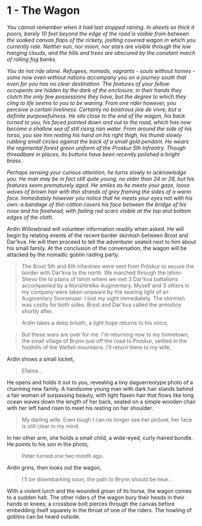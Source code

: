# 1 - The Wagon
*You cannot remember when it had last stopped raining. In sheets so thick it poors, barely 10 feet beyond the edge of the road is visible from between the soaked canvas flaps of the rickety, jostling covered wagon in which you currently ride. Neither sun, nor moon, nor stars are visible through the low hanging clouds, and the hills and trees are obscured by the constant march of rolling fog banks.*

*You do not ride alone. Refugees, nomads, vagrants - souls without homes - some now even without nations accompany you on a journey south that even for you has no clear destination. The features of your fellow occupents are hidden by the dark of the enclosure, in their hands they clutch the only few possessions they have, but the degree to which they cling to life seems to you to be waning.  From one rider however, you perceive a certain liveliness. Certainly no boistrous joie de vivre, but a definite purposefulness. He sits close to the end of the wagon, his back turned to you, his faced pointed down and out to the road, which has now become a shallow sea of still rising rain water. From around the side of his torso, you see him resting his hand on his right thigh, his thumb slowly rubbing small circles against the back of a small gold pendant. He wears the regimental forest green uniform of the Proskur 5th Infrantry. Though threadbare in places, its buttons have been recently polished a bright brass.*

*Perhaps sensing your curious attention, he turns slowly to acknowledge you. He man may be in fact still quite young, no older than 24 or 26, but his features seem prematurely aged. He smiles as he meets your gaze, loose waves of brown hair with thin strands of grey framing the sides of a warm face. Immediately however you notice that he meets your eyes not with his own: a bandage of thin cotton covers his face between the bridge of his nose and his forehead, with fading red scars visible at the top and bottom edges of the cloth.*

Ardin Willowbraid will volunteer information readily when asked. He will begin by relating events of the recent border skirmish between Brost and Dar'kva. He will then proceed to tell the adventurer seated next to him about his small family. At the conclusion of the conversation, the wagon will be attacked by the nomadic goblin raiding party.

> The Brost 5th and 6th infantries were sent from Pröskur to secure the border with Dar'kva to the north. We marched through the Ishim-Shevo the to plains of Ishim where we met 3 Dar'kva battalions accompanied by a Norishtrelko Augmentary. Myself and 3 others in my company were taken unaware by the searing light of an Augmentary Svorsevaar. I lost my sight immediately. The skirmish was costly for both sides. Brost and Dar'kva called the armistice shortly after.
     
> Ardin takes a deep breath, a light hope returns to his voice,

> But these wars are over for me. I'm returning now to my hometown, the small village of Brynn just off the road to Proskur, settled in the foothills of the Weßell mountains. I'll return there to my wife,

Ardin shows a small locket, 

> Ellaina...

He opens and holds it out to you, revealing a tiny daguerreotype photo of a charming new family. A handsome young man with dark hair stands behind a fair woman of surpassing beauty, with light flaxen hair that flows like long ocean waves down the length of her back, seated on a simple wooden chair with her left hand risen to meet his resting on her shoulder. 

> My darling wife. Even tough I can no longer see her picture, her face is still clear in my mind.

In her other arm, she holds a small child, a wide-eyed, curly-haired bundle. He points to his son in the photo,

> Peter turned one two month ago.

Ardin grins, then looks out the wagon,

> I'll be disembarking soon, the path to Brynn should be near...

With a violent lurch and the wounded groan of its horse, the wagon comes to a sudden halt. The other riders of the wagon bury their heads in their hands or knees; a crossbow bolt pierces through the canvas before embedding itself squarely in the throat of one of the riders. The howling of goblins can be heard outside. 
